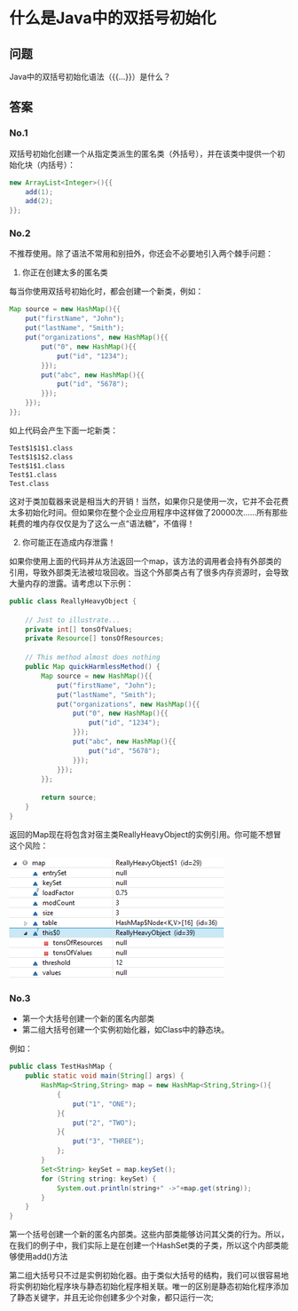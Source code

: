 # 什么是Java中的双括号初始化
## 问题

Java中的双括号初始化语法（{{...}}）是什么？

## 答案

### No.1

双括号初始化创建一个从指定类派生的匿名类（外括号），并在该类中提供一个初始化块（内括号）：

```java
new ArrayList<Integer>(){{
    add(1);
    add(2);
}};
```

### No.2

不推荐使用。除了语法不常用和别扭外，你还会不必要地引入两个棘手问题：

1. 你正在创建太多的匿名类

每当你使用双括号初始化时，都会创建一个新类，例如：

```java
Map source = new HashMap(){{
    put("firstName", "John");
    put("lastName", "Smith");
    put("organizations", new HashMap(){{
        put("0", new HashMap(){{
            put("id", "1234");
        }});
        put("abc", new HashMap(){{
            put("id", "5678");
        }});
    }});
}};
```

如上代码会产生下面一坨新类：

```shell
Test$1$1$1.class
Test$1$1$2.class
Test$1$1.class
Test$1.class
Test.class
```

这对于类加载器来说是相当大的开销！当然，如果你只是使用一次，它并不会花费太多初始化时间。但如果你在整个企业应用程序中这样做了20000次……所有那些耗费的堆内存仅仅是为了这么一点“语法糖”，不值得！

2. 你可能正在造成内存泄露！


如果你使用上面的代码并从方法返回一个map，该方法的调用者会持有外部类的引用，导致外部类无法被垃圾回收。当这个外部类占有了很多内存资源时，会导致大量内存的泄露。请考虑以下示例：

```java
public class ReallyHeavyObject {

    // Just to illustrate...
    private int[] tonsOfValues;
    private Resource[] tonsOfResources;

    // This method almost does nothing
    public Map quickHarmlessMethod() {
        Map source = new HashMap(){{
            put("firstName", "John");
            put("lastName", "Smith");
            put("organizations", new HashMap(){{
                put("0", new HashMap(){{
                    put("id", "1234");
                }});
                put("abc", new HashMap(){{
                    put("id", "5678");
                }});
            }});
        }};

        return source;
    }
}
```

返回的Map现在将包含对宿主类ReallyHeavyObject的实例引用。你可能不想冒这个风险：

![](https://github.com/sherlockyb/stackoverflow-awesome-qa/raw/master/Java/images/1.png)

### No.3

- 第一个大括号创建一个新的匿名内部类
- 第二组大括号创建一个实例初始化器，如Class中的静态块。

例如：

```java
public class TestHashMap {
    public static void main(String[] args) {
        HashMap<String,String> map = new HashMap<String,String>(){
            {
                put("1", "ONE");
            }{
                put("2", "TWO");
            }{
                put("3", "THREE");
            };
        }
        Set<String> keySet = map.keySet();
        for (String string: keySet) {
            System.out.println(string+" ->"+map.get(string));
        }
    }
}
```

第一个括号创建一个新的匿名内部类。这些内部类能够访问其父类的行为。所以，在我们的例子中，我们实际上是在创建一个HashSet类的子类，所以这个内部类能够使用add()方法

第二组大括号只不过是实例初始化器。由于类似大括号的结构，我们可以很容易地将实例初始化程序块与静态初始化程序相关联。唯一的区别是静态初始化程序添加了静态关键字，并且无论你创建多少个对象，都只运行一次;